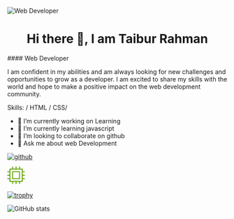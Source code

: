 ![Web Developer](https://as1.ftcdn.net/v2/jpg/02/20/90/06/1000_F_220900672_OSWVsTNj7xtxuCnZQPlM51T9M0Y82TJH.jpg)
<h1 align="center"> Hi there 👋, I am Taibur Rahman</h1>
#### Web Developer


I am confident in my abilities and am always looking for new challenges and opportunities to grow as a developer. I am excited to share my skills with the world and hope to make a positive impact on the web development community.

Skills: / HTML / CSS/

- 🔭 I’m currently working on  Learning 
- 🌱 I’m currently learning javascript 
- 👯 I’m looking to collaborate on github 
- 💬 Ask me about web Development 


[<img src='https://cdn.jsdelivr.net/npm/simple-icons@3.0.1/icons/github.svg' alt='github' height='40'>](https://github.com/M-Taibur-Rahman)  

<a href='https://docs.github.com/en/developers'><img src='https://raw.githubusercontent.com/acervenky/animated-github-badges/master/assets/devbadge.gif' width='40' height='40'></a> 

[![trophy](https://github-profile-trophy.vercel.app/?username=M-Taibur-Rahman)](https://github.com/ryo-ma/github-profile-trophy)

![GitHub stats](https://github-readme-stats.vercel.app/api?username=M-Taibur-Rahman&show_icons=true)  

